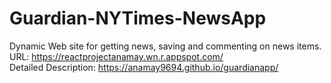 # Guardian-NYTimes-NewsApp
Dynamic Web site for getting news, saving and commenting on news items. <br/>
URL: https://reactprojectanamay.wn.r.appspot.com/ <br/>
Detailed Description: https://anamay9694.github.io/guardianapp/
